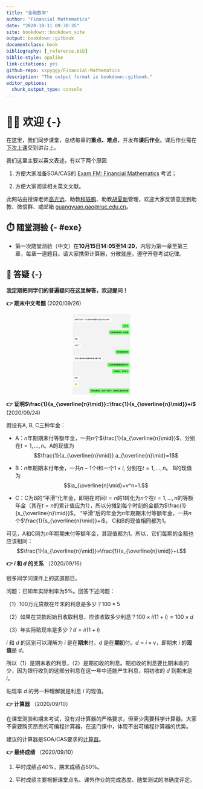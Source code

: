 ```yaml
--- 
title: "金融数学"
author: "Financial Mathematics"
date: "2020-10-11 09:30:35"
site: bookdown::bookdown_site
output: bookdown::gitbook
documentclass: book
bibliography: [_reference.bib]
biblio-style: apalike
link-citations: yes
github-repo: sxpyggy/Financial-Mathematics
description: "The output format is bookdown::gitbook."
editor_options: 
  chunk_output_type: console
---
```


# 👨‍🏫 欢迎  {-}

在这里，我们同步课堂，总结每章的**重点、难点**，并发布**课后作业**。课后作业需在<u>下次上课</u>交到讲台上。

我们这里主要以英文表述，有以下两个原因

1. 方便大家准备SOA/CAS的 [Exam FM: Financial Mathematics](https://www.soa.org/education/exam-req/edu-exam-fm-detail/) 考试；

2. 方便大家阅读相关英文文献。

此网站由授课老师<u>高光远</u>、助教<u>程轶鹏</u>、助教<u>胡夏新</u>管理，欢迎大家反馈意见到助教、微信群、或邮箱 <guangyuan.gao@ruc.edu.cn>。

## ⏱️ 随堂测验 {- #exe}

- 第一次随堂测验（中文）在**10月15日14:05至14:20**，内容为第一章至第三章，每章一道题目。请大家携带计算器，分散就座，遵守开卷考试纪律。

## 🤔 答疑 {-}

**我定期把同学们的普遍疑问在这里解答，欢迎提问！**

**👉 期末中文考题** (2020/09/26)

<img src="./plots/english.png" width="30%" style="display: block; margin: auto;" />

**👉 证明$\frac{1}{a_{\overline{n}\mid}}=\frac{1}{s_{\overline{n}\mid}}+i$** (2020/09/24)

假设有A, B, C三种年金：

- A：$n$年期期末付等额年金，一共$n$个$\frac{1}{a_{\overline{n}\mid}}$，分别在$t=1,\ldots,n$。A的现值为$$\frac{1}{a_{\overline{n}\mid}} a_{\overline{n}\mid}=1$$

- B：$n$年期期末付年金，一共$n-1$个$i$和一个$1+i$, 分别在$t=1,\ldots,n$。 B的现值为$$ia_{\overline{n}\mid}+v^n=1.$$

- C：C为B的“平滑”化年金，即把在时间$t=n$的1转化为$n$个在$t=1,\ldots,n$的等额年金（其在$t=n$的累计值应为1），所以分摊到每个时刻的金额为$\frac{1}{s_{\overline{n}\mid}}$。 “平滑”后的年金为$n$年期期末付等额年金，一共$n$个$\frac{1}{s_{\overline{n}\mid}}+i$。 C和B的现值相同都为1。

可见，A和C同为$n$年期期末付等额年金，其现值都为1。所以，它们每期的金额也应该相同：
$$\frac{1}{a_{\overline{n}\mid}}=\frac{1}{s_{\overline{n}\mid}}+i.$$

**👉 $i$ 和 $d$ 的关系** （2020/09/16）

很多同学问课件上的这道题目。

问题：已知年实际利率为5%。回答下述问题：

（1）100万元贷款在年末的利息是多少？$100\times5%$

（2）如果在贷款起始日收取利息，应该收取多少利息？$100\times i/(1+i)=100\times d$

（3）年实际贴现率是多少？$d=i/(1+i)$

$i$ 和 $d$ 的区别可以理解为 $i$ 是在**期末**付，$d$ 是在**期初**付。$d=i\times v$，即期末 $i$ 的**现值**是 $d$。

所以（1）是期末收的利息，（2）是期初收的利息。期初收的利息要比期末收的少，因为银行收到的这部分利息在这一年中还能产生利息，期初收的 $d$ 到期末是 $i$。

贴现率 $d$ 的另一种理解就是利息 $i$ 的现值。


**👉 计算器** （2020/09/10）

在课堂测验和期末考试，没有对计算器的严格要求，但至少需要科学计算器。大家不需要购买昂贵的可编程计算器，在这门课中，体现不出可编程计算器的优势。

建议的计算器是SOA/CAS要求的[计算器](https://www.soa.org/education/exam-req/exam-day-info/edu-id-calculators/)。

**👉 最终成绩** （2020/09/10）

1. 平时成绩占40%，期末成绩占60%。

2. 平时成绩主要根据课堂点名、课外作业的完成态度、随堂测试的准确度评定。
 

